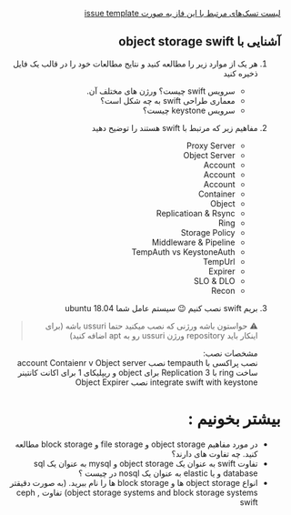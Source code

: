 



<div dir="rtl" text-align='right'>

[لیست تسک‌های مرتبط با این فاز به صورت issue template](./issue-Phase02.md)

## آشنایی با object storage swift
 1. هر یک از موارد زیر را مطالعه کنید و نتایج مطالعات خود را در قالب یک فایل ذخیره کنید
    - سرویس swift چیست؟ ورژن های مختلف آن.
    - معماری طراحی  swift به چه شکل است؟
    - سرویس keystone چیست؟

 1. مفاهیم زیر که مرتبط با swift هستند را توضیح دهید
    - Proxy Server
    - Object Server
    - Account
    - Account
    - Account
    - Container
    - Object
    - Replicatioan & Rsync
    - Ring
    - Storage Policy
    - Middleware & Pipeline
    - TempAuth vs KeystoneAuth
    - TempUrl
    - Expirer
    - SLO & DLO
    - Recon

1. بریم swift نصب کنیم :wink:
    سیستم عامل شما ubuntu 18.04 
    > :warning: حواستون باشه ورژنی که نصب میکنید حتما ussuri باشه (برای اینکار باید repository ورژن ussuri رو به apt اضافه کنید)

    مشخصات نصب:  
    نصب پراکسی با tempauth
    نصب account Contaienr v Object server
    ساخت ring با  Replication 3 برای object و ریپلیکای 1 برای اکانت کانتینر
    integrate swift with keystone
    نصب Object Expirer
    
# بیشتر بخونیم :
  - در مورد مفاهیم object storage و file storage  و block storage  مطالعه کنید. چه تفاوت های دارند؟
  - تفاوت swift  به عنوان یک  object storage   و mysql  به عنوان یک sql database و یا elastic به عنوان یک nosql در چیست ؟
  - انواع object storage  ها و block storage ها را نام ببرید. (به صورت دقیقتر  object storage systems and block storage systems)
    تفاوت ceph , swift
</div>
